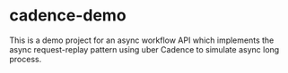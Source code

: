 # cadence-demo
This is a demo project for an async workflow API which implements the async request-replay pattern using uber Cadence to simulate async long process.
